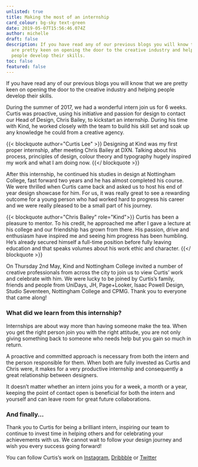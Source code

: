 ```yaml
---
unlisted: true
title: Making the most of an internship
card_colour: bg-sky text-green
date: 2019-05-07T15:56:46.074Z
author: michelle
draft: false
description: If you have read any of our previous blogs you will know that we
  are pretty keen on opening the door to the creative industry and helping
  people develop their skills.
toc: false
featured: false
---
```

If you have read any of our previous blogs you will know that we are pretty keen on opening the door to the creative industry and helping people develop their skills.

During the summer of 2017, we had a wonderful intern join us for 6 weeks. Curtis was proactive, using his initiative and passion for design to contact our Head of Design, Chris Bailey, to kickstart an internship. During his time with Kind, he worked closely with the team to build his skill set and soak up any knowledge he could from a creative agency. 

{{< blockquote author="Curtis Lee" >}}
Designing at Kind was my first proper internship, after meeting Chris Bailey at DXN. Talking about his process, principles of design, colour theory and typography hugely inspired my work and what I am doing now.
{{</ blockquote >}}

After this internship, he continued his studies in design at Nottingham College, fast forward two years and he has almost completed his course. We were thrilled when Curtis came back and asked us to host his end of year design showcase for him. For us, it was really great to see a rewarding outcome for a young person who had worked hard to progress his career and we were really pleased to be a small part of his journey. 

{{< blockquote author="Chris Bailey" role="Kind">}}
Curtis has been a pleasure to mentor. To his credit, he approached me after I gave a lecture at his college and our friendship has grown from there. His passion, drive and enthusiasm have inspired me and seeing him progress has been humbling. He’s already secured himself a full-time position before fully leaving education and that speaks volumes about his work ethic and character.
{{</ blockquote >}}

On Thursday 2nd May, Kind and Nottingham College invited a number of creative professionals from across the city to join us to view Curtis’ work and celebrate with him. We were lucky to be joined by Curtis’s family, friends and people from UniDays, JH, Page+Looker, Isaac Powell Design, Studio Seventeen, Nottingham College and CPMG. Thank you to everyone that came along! 

### What did we learn from this internship?

Internships are about way more than having someone make the tea. When you get the right person join you with the right attitude, you are not only giving something back to someone who needs help but you gain so much in return.

A proactive and committed approach is necessary from both the intern and the person responsible for them. When both are fully invested as Curtis and Chris were, it makes for a very productive internship and consequently a great relationship between designers. 

It doesn’t matter whether an intern joins you for a week, a month or a year, keeping the point of contact open is beneficial for both the intern and yourself and can leave room for great future collaborations. 

### And finally...

Thank you to Curtis for being a brilliant intern, inspiring our team to continue to invest time in helping others and for celebrating your achievements with us. We cannot wait to follow your design journey and wish you every success going forward!

You can follow Curtis’s work on [Instagram](https://www.instagram.com/that_boy_curt/), [Dribbble](https://dribbble.com/Curtis_A_Lee) or [Twitter](https://twitter.com/CurtisLee97)
